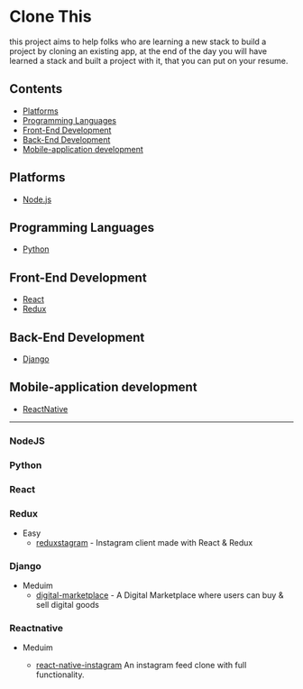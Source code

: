 # Clone This

this project aims to help folks who are learning a new stack to build a project by cloning an existing app, at the end of the day you will have learned a stack and built a project with it, that you can put on your resume.



## Contents

- [Platforms](#platforms)
- [Programming Languages](#programming-languages)
- [Front-End Development](#front-end-development)
- [Back-End Development](#back-end-development)
- [Mobile-application development](#mobile-application-development)


## Platforms
- [Node.js](#nodejs)


## Programming Languages
- [Python](#python)

## Front-End Development
- [React](#react)
- [Redux](#redux)

## Back-End Development
- [Django](#django)

## Mobile-application development
- [ReactNative](#reactnative)

------------------------------------------------------------------
### NodeJS

### Python

### React

### Redux
- Easy
  - [reduxstagram](https://github.com/balintsoos/reduxstagram) - Instagram client made with React & Redux

### Django
- Meduim
  - [digital-marketplace](https://github.com/codingforentrepreneurs/digital-marketplace) - A Digital Marketplace where users can buy & sell digital goods 

### Reactnative
- Meduim

  - [react-native-instagram](https://github.com/ayberkanilatsiz/react-native-instagram) An instagram feed clone with full functionality.
  